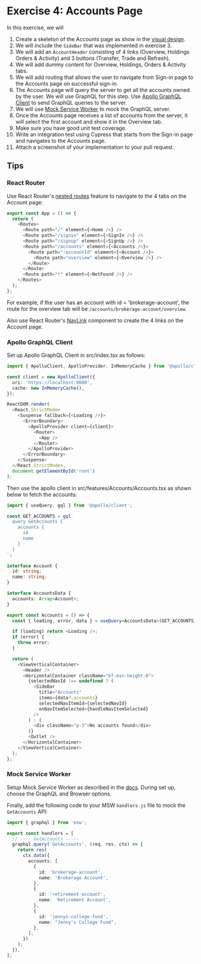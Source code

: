 # Exercise 4: Accounts Page

In this exercise, we will

1. Create a skeleton of the Accounts page as show in the
   [visual design](https://www.figma.com/file/UdOTt1Z2fTnm0Cbi0FA1We/Bullsfirst).
2. We will include the `SideBar` that was implemented in exercise 3.
3. We will add an `AccountHeader` consisting of 4 links (Overview, Holdings
   Orders & Activity) and 3 buttons (Transfer, Trade and Refresh).
4. We will add dummy content for Overview, Holdings, Orders & Activity tabs.
5. We will add routing that allows the user to navigate from Sign-in page to the
   Accounts page on successful sign-in.
6. The Accounts page will query the server to get all the accounts owned by the
   user. We will use GraphQL for this step. Use
   [Apollo GraphQL Client](https://www.apollographql.com/docs/react/) to send
   GraphQL queries to the server.
7. We will use [Mock Service Worker](https://mswjs.io/) to mock the GraphQL
   server.
8. Once the Accounts page receives a list of accounts from the server, it will
   select the first account and show it in the Overview tab.
9. Make sure you have good unit test coverage.
10. Write an integration test using Cypress that starts from the Sign-in page
    and navigates to the Accounts page.
11. Attach a screenshot of your implementation to your pull request.

## Tips

### React Router

Use React Router's
[nested routes](https://github.com/ReactTraining/react-router/blob/dev/docs/installation/getting-started.md#nested-routes)
feature to navigate to the 4 tabs on the Account page:

```typescript jsx
export const App = () => {
  return (
    <Routes>
      <Route path="/" element={<Home />} />
      <Route path="/signin" element={<SignIn />} />
      <Route path="/signup" element={<SignUp />} />
      <Route path="/accounts" element={<Accounts />}>
        <Route path=":accountId" element={<Account />}>
          <Route path="overview" element={<Overview />} />
        </Route>
      </Route>
      <Route path="*" element={<NotFound />} />
    </Routes>
  );
};
```

For example, if the user has an account with id = 'brokerage-account', the route
for the overview tab will be `/accounts/brokerage-account/overview`.

Also use React Router's
[NavLink](https://github.com/ReactTraining/react-router/blob/dev/docs/api-reference.md#navlink)
component to create the 4 links on the Account page.

### Apollo GraphQL Client

Set up Apollo GraphQL Client in src/index.tsx as follows:

```typescript jsx
import { ApolloClient, ApolloProvider, InMemoryCache } from '@apollo/client';

const client = new ApolloClient({
  uri: 'https://localhost:8080',
  cache: new InMemoryCache(),
});

ReactDOM.render(
  <React.StrictMode>
    <Suspense fallback={<Loading />}>
      <ErrorBoundary>
        <ApolloProvider client={client}>
          <Router>
            <App />
          </Router>
        </ApolloProvider>
      </ErrorBoundary>
    </Suspense>
  </React.StrictMode>,
  document.getElementById('root')
);
```

Then use the apollo client in src/features/Accounts/Accounts.tsx as shown below
to fetch the accounts:

```typescript jsx
import { useQuery, gql } from '@apollo/client';

const GET_ACCOUNTS = gql`
  query GetAccounts {
    accounts {
      id
      name
    }
  }
`;

interface Account {
  id: string;
  name: string;
}

interface AccountsData {
  accounts: Array<Account>;
}

export const Accounts = () => {
  const { loading, error, data } = useQuery<AccountsData>(GET_ACCOUNTS);

  if (loading) return <Loading />;
  if (error) {
    throw error;
  }

  return (
    <ViewVerticalContainer>
      <Header />
      <HorizontalContainer className="bf-min-height-0">
        {selectedNavId !== undefined ? (
          <SideBar
            title="Accounts"
            items={data?.accounts}
            selectedNavItemId={selectedNavId}
            onNavItemSelected={handleNavItemSelected}
          />
        ) : (
          <div className="p-3">No accounts found</div>
        )}
        <Outlet />
      </HorizontalContainer>
    </ViewVerticalContainer>
  );
};
```

### Mock Service Worker

Setup Mock Service Worker as described in the
[docs](https://mswjs.io/docs/getting-started/install). During set up, choose the
GraphQL and Browser options.

Finally, add the following code to your MSW `handlers.js` file to mock the
`GetAccounts` API:

```typescript jsx
import { graphql } from 'msw';

export const handlers = [
  // ---- GetAccounts -----
  graphql.query('GetAccounts', (req, res, ctx) => {
    return res(
      ctx.data({
        accounts: [
          {
            id: 'brokerage-account',
            name: 'Brokerage Account',
          },
          {
            id: 'retirement-account',
            name: 'Retirement Account',
          },
          {
            id: 'jennys-college-fund',
            name: "Jenny's College Fund",
          },
        ],
      })
    );
  }),
];
```
